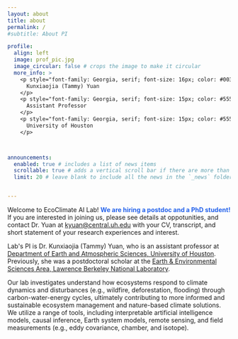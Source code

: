 ```yaml
---
layout: about
title: about
permalink: /
#subtitle: About PI

profile:
  align: left
  image: prof_pic.jpg
  image_circular: false # crops the image to make it circular
  more_info: >
    <p style="font-family: Georgia, serif; font-size: 16px; color: #003366;">
      Kunxiaojia (Tammy) Yuan
    </p>
    <p style="font-family: Georgia, serif; font-size: 15px; color: #555;">
      Assistant Professor
    </p>
    <p style="font-family: Georgia, serif; font-size: 15px; color: #555;">
      University of Houston
    </p>



announcements:
  enabled: true # includes a list of news items
  scrollable: true # adds a vertical scroll bar if there are more than 3 news items
  limit: 20 # leave blank to include all the news in the `_news` folder


---
```



Welcome to EcoClimate AI Lab! <strong style="color:var(--global-theme-color,#2563eb);">We are hiring a postdoc and a PhD student!</strong> If you are interested in joining us, please see details at oppotunities, and contact Dr. Yuan at kyuan@central.uh.edu with your CV, transcript, and short statement of your research experiences and interest.

Lab's PI is Dr. Kunxiaojia (Tammy) Yuan, who is an assistant professor at [Department of Earth and Atmospheric Sciences, University of Houston](https://www.uh.edu/nsm/earth-atmospheric/). Previously, she was a postdoctoral scholar at the [Earth & Environmental Sciences Area, Lawrence Berkeley National Laboratory](https://eesa.lbl.gov/). 

Our lab investigates understand how ecosystems respond to climate dynamics and disturbances (e.g., wildfire, deforestation, flooding) through carbon-water-energy cycles, ultimately contributing to more informed and sustainable ecosystem management and nature-based climate solutions. We utilize a range of tools, including interpretable artificial intelligence models, causal inference, Earth system models, remote sensing, and field measurements (e.g., eddy covariance, chamber, and isotope).


